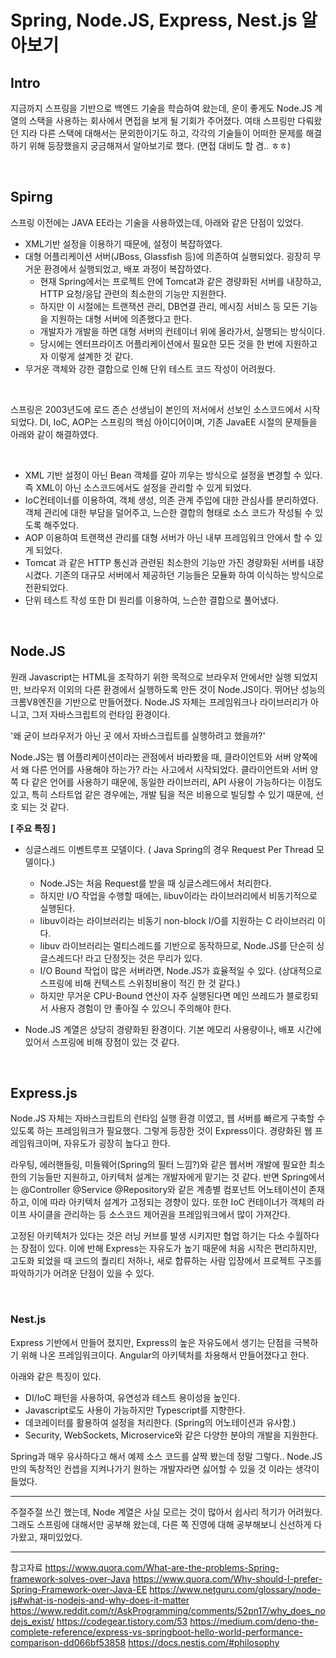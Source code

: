 # Spring, Node.JS, Express, Nest.js 알아보기

## Intro

지금까지 스프링을 기반으로 백엔드 기술을 학습하여 왔는데, 운이 좋게도 Node.JS 계열의 스택을 사용하는 회사에서 면접을 보게 될 기회가 주어졌다. 여태 스프링만 다뤄왔던 지라 다른 스택에 대해서는 문외한이기도 하고, 각각의 기술들이 어떠한 문제를 해결하기 위해 등장했을지 궁금해져서 알아보기로 했다. (면접 대비도 할 겸.. ㅎㅎ) 

<br/>

## Spirng

스프링 이전에는 JAVA EE라는 기술을 사용하였는데, 아래와 같은 단점이 있었다.

-  XML기반 설정을 이용하기 때문에, 설정이 복잡하였다. 
-  대형 어플리케이션 서버(JBoss, Glassfish 등)에 의존하여 실행되었다. 굉장히 무거운 환경에서 실행되었고, 배포 과정이 복잡하였다.
	 - 현재 Spring에서는 프로젝트 안에 Tomcat과 같은 경량화된 서버를 내장하고, HTTP 요청/응답 관련의 최소한의 기능만 지원한다.
	 - 하지만 이 시절에는 트랜잭션 관리, DB연결 관리, 메시징 서비스 등 모든 기능을 지원하는 대형 서버에 의존했다고 한다.
   - 개발자가 개발을 하면 대형 서버의 컨테이너 위에 올라가서, 실행되는 방식이다. 
	- 당시에는 엔터프라이즈 어플리케이션에서 필요한 모든 것을 한 번에 지원하고자 이렇게 설계한 것 같다. 
-  무거운 객체와 강한 결합으로 인해 단위 테스트 코드 작성이 어려웠다.

<br/>

스프링은 2003년도에 로드 존슨 선생님이 본인의 저서에서 선보인 소스코드에서 시작되었다. DI, IoC, AOP는 스프링의 핵심 아이디어이며, 기존 JavaEE 시절의 문제들을 아래와 같이 해결하였다.

<br/>

- XML 기반 설정이 아닌 Bean 객체를 갈아 끼우는 방식으로 설정을 변경할 수 있다. 즉 XML이 아닌 소스코드에서도 설정을 관리할 수 있게 되었다.
-  IoC컨테이너를 이용하여, 객체 생성, 의존 관계 주입에 대한 관심사를 분리하였다. 객체 관리에 대한 부담을 덜어주고, 느슨한 결합의 형태로 소스 코드가 작성될 수 있도록 해주었다.
-  AOP 이용하여 트랜잭션 관리를 대형 서버가 아닌 내부 프레임워크 안에서 할 수 있게 되었다. 
-  Tomcat 과 같은 HTTP 통신과 관련된 최소한의 기능만 가진 경량화된 서버를 내장 시켰다. 기존의 대규모 서버에서 제공하던 기능들은 모듈화 하여 이식하는 방식으로 전환되었다.
- 단위 테스트 작성 또한 DI 원리를 이용하여, 느슨한 결합으로 풀어냈다.

<br/>

## Node.JS

원래 Javascript는 HTML을 조작하기 위한 목적으로 브라우저 안에서만 실행 되었지만, 브라우저 이외의 다른 환경에서 실행하도록 만든 것이 Node.JS이다. 뛰어난 성능의 크롬V8엔진을 기반으로 만들어졌다. Node.JS 자체는 프레임워크나 라이브러리가 아니고, 그저 자바스크립트의 런타임 환경이다.

'왜 굳이 브라우저가 아닌 곳 에서 자바스크립트를 실행하려고 했을까?'

Node.JS는 웹 어플리케이션이라는 관점에서 바라봤을 때, 클라이언트와 서버 양쪽에서 왜 다른 언어를 사용해야 하는가? 라는 사고에서 시작되었다. 클라이언트와 서버 양쪽 다 같은 언어를 사용하기 때문에, 동일한 라이브러리, API 사용이 가능하다는 이점도 있고, 특히 스타트업 같은 경우에는, 개발 팀을 적은 비용으로 빌딩할 수 있기 때문에, 선호 되는 것 같다.

**[ 주요 특징 ]**

-  싱글스레드 이벤트루프 모델이다. ( Java Spring의 경우 Request Per Thread 모델이다.)

	- Node.JS는 처음 Request를 받을 때 싱글스레드에서 처리한다.
	- 하지만 I/O 작업을 수행할 때에는, libuv이라는 라이브러리에서 비동기적으로 실행된다.
	- libuv이라는 라이브러리는 비동기 non-block I/O를 지원하는 C 라이브러리 이다.  
	- libuv 라이브러리는 멀티스레드를 기반으로 동작하므로, Node.JS를 단순히 싱글스레드다! 라고 단정짓는 것은 무리가 있다.
	- I/O Bound 작업이 많은 서버라면, Node.JS가 효율적일 수 있다. 
	  (상대적으로 스프링에 비해 컨텍스트 스위칭비용이 적긴 한 것 같다.)
	- 하지만 무거운 CPU-Bound 연산이 자주 실행된다면 메인 쓰레드가 블로킹되서 사용자 경험이 안 좋아질 수 있으니 주의해야 한다.

-  Node.JS 계열은 상당히 경량화된 환경이다. 기본 메모리 사용량이나, 배포 시간에 있어서 스프링에 비해 장점이 있는 것 같다.

<br/>

## Express.js

Node.JS 자체는 자바스크립트의 런타임 실행 환경 이였고, 웹 서버를 빠르게 구축할 수 있도록 하는 프레임워크가 필요했다. 그렇게 등장한 것이 Express이다. 경량화된 웹 프레임워크이며, 자유도가 굉장히 높다고 한다. 

라우팅, 에러핸들링, 미들웨어(Spring의 필터 느낌?)와 같은 웹서버 개발에 필요한 최소한의 기능들만 지원하고, 아키텍처 설계는 개발자에게 맡기는 것 같다. 반면 Spring에서는 @Controller @Service @Repository와 같은 계층별 컴포넌트 어노테이션이 존재하고, 이에 따라 아키텍처 설계가 고정되는 경향이 있다. 또한 IoC 컨테이너가 객체의 라이프 사이클을 관리하는 등 소스코드 제어권을 프레임워크에서 많이 가져간다.

고정된 아키텍처가 있다는 것은 러닝 커브를 발생 시키지만 협업 하기는 다소 수월하다는 장점이 있다. 이에 반해 Express는 자유도가 높기 때문에 처음 시작은 편리하지만, 고도화 되었을 때 코드의 퀄리티 저하나, 새로 합류하는 사람 입장에서 프로젝트 구조를 파악하기가 어려운 단점이 있을 수 있다.

<br/>

### Nest.js

Express 기반에서 만들어 졌지만, Express의 높은 자유도에서 생기는 단점을 극복하기 위해 나온 프레임워크이다. Angular의 아키텍처를 차용해서 만들어졌다고 한다.

아래와 같은 특징이 있다.

-  DI/IoC 패턴을 사용하여, 유연성과 테스트 용이성을 높인다.
-  Javascript로도 사용이 가능하지만 Typescript를 지향한다. 
-  데코레이터를 활용하여 설정을 처리한다. (Spring의 어노테이션과 유사함.)
-  Security, WebSockets, Microservice와 같은 다양한 분야의 개발을 지원한다.

Spring과 매우 유사하다고 해서 예제 소스 코드를 살짝 봤는데 정말 그렇다.. 
Node.JS만의 독창적인 컨셉을 지켜나가기 원하는 개발자라면 싫어할 수 있을 것 이라는 생각이 들었다. 


---

주절주절 쓰긴 했는데, Node 계열은 사실 모르는 것이 많아서 쉽사리 적기가 어려웠다. 그래도 스프링에 대해서만 공부해 왔는데, 다른 쪽 진영에 대해 공부해보니 신선하게 다가왔고, 재미있었다.





---
참고자료
https://www.quora.com/What-are-the-problems-Spring-framework-solves-over-Java
https://www.quora.com/Why-should-I-prefer-Spring-Framework-over-Java-EE
https://www.netguru.com/glossary/node-js#what-is-nodejs-and-why-does-it-matter
https://www.reddit.com/r/AskProgramming/comments/52pn17/why_does_nodejs_exist/
https://codegear.tistory.com/53
https://medium.com/deno-the-complete-reference/express-vs-springboot-hello-world-performance-comparison-dd066bf53858
https://docs.nestjs.com/#philosophy
